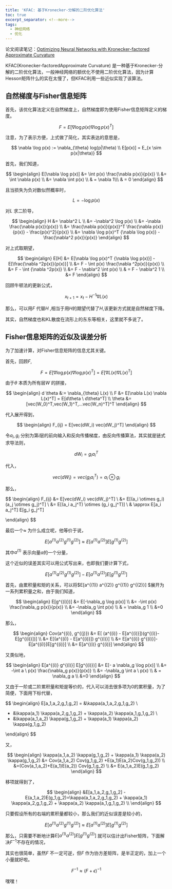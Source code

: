 ```yaml
---
title: 'KFAC: 基于Kronecker-分解的二阶优化算法'
toc: true
excerpt_separator: <!--more-->
tags:
  - 神经网络
  - 优化
---
```


论文阅读笔记：[Optimizing Neural Networks with Kronecker-factored Approximate Curvature](https://arxiv.org/pdf/1503.05671v7.pdf)

KFAC(Kronecker-factoredApproximate Curvature) 是一种基于Kronecker-分解的二阶优化算法，一般神经网络的额优化不使用二阶优化算法，因为计算Hesson矩阵什么的实在太慢了，但KFAC利用一些近似实现了该算法。

<!--more-->

## 自然梯度与Fisher信息矩阵

首先，该优化算法定义在自然梯度上，自然梯度即为使用Fisher信息矩阵定义的梯度。


$$
F = E[\nabla \log p(x)  \nabla\log p(x)^T]
$$


注意，为了表示方便，上式做了简化，其实表达的意思是，


$$
\nabla \log p(x) := \nabla_{\theta} log(p|\theta) \\
E[p(x)] = E_{x \sim p(x|\theta)}
$$


首先，我们知道，


$$
\begin{align}
E[\nabla \log p(x)] 
&= \int p(x) \frac{\nabla p(x)}{p(x)} \\ 
&= \int \nabla p(x) \\
&= \nabla \int p(x) \\
& = \nabla 1\\\
& = 0
\end{align}
$$


且当损失为负对数似然概率时，


$$
L = -\log p(x)
$$


对$L$ 求二阶导，


$$
\begin{align}
H &= \nabla^2 L \\
&= -\nabla^2 \log p(x) \\
&= -\nabla \frac{\nabla p(x)}{p(x)} \\
&= \frac{\nabla p(x)}{p(x)}^T \frac{\nabla p(x)}{p(x)} - \frac{p(x)^2}{p(x)}  \\
&= \nabla \log p(x)^T {\nabla \log p(x)} - \frac{\nabla^2 p(x)}{p(x)}
\end{align}
$$


对上式取期望，


$$
\begin{align}
E[H] 
&= E[\nabla \log p(x)^T {\nabla \log p(x)}] - E[\frac{\nabla ^2p(x)}{p(x)}] \\
&= F - \int p(x)  \frac{\nabla ^2p(x)}{p(x)} \\
&= F - \int {\nabla ^2p(x)} \\
&= F - \nabla^2 \int p(x) \\
& = F - \nabla^2 1 \\
&= F
\end{align}
$$


回顾牛顿法的更新公式，


$$
x_{t+1} = x_t - H^{-1} \nabla L(x) 
$$


那么，可以用$F$ 代替$H$ ,相当于用$H$的期望代替了$H$,该更新方式就是自然梯度下降。

其实，自然梯度也和KL散度在流形上的东东等相关，这里就不多说了。

## Fisher信息矩阵的近似及误差分析

为了加速计算，对Fisher信息矩阵的信息尤其关键。



首先，回顾$F$, 


$$
F = E[\nabla \log p(x)  \nabla\log p(x)^T] = E[\nabla L(x) \nabla L(x)^T]
$$



由于$\theta$ 本质为所有层$W$ 的拼接，


$$
\begin{align}
d \theta &:= \nabla_{\theta} L(x) \\
F &= E[\nabla L(x) \nabla L(x)^T] = E[d\theta \ d\theta^T] \\
\theta &= [vec(W_0)^T,vec(W_1)^T,...vec(W_n)^T]^T
\end{align}
$$


代入展开得到，


$$
\begin{align}
F_{ij} = E[vec(dW_i) vec(dW_j)^T] 
\end{align}
$$


令$a_i,g_i$ 分别为第$i$层的前向输入和反向传播梯度，由反向传播算法，其实就是链式求导法则，


$$
d W_i = g_i a_i^T 
$$

 代入，


$$
vec(dW_i) = vec(g_i a_i^T) = a_i \otimes g_i
$$


那么，


$$
\begin{align}
F_{ij} &= E[vec(dW_i) vec(dW_j)^T] \\
&= E[(a_i \otimes g_i) (a_j \otimes g_j)^T] \\
&= E[(a_i a_j^T) \otimes (g_i g_j^T)] \\
& \approx E[a_i a_j^T] E[g_i g_j^T] 

\end{align}
$$


最后一个$\approx$ 为什么成立呢，他等价于说，


$$
E[a^{(1)} a^{(2)} g^{(1)} g^{(2)}] \approx E[a^{(1)} a^{(2)}] E[g^{(1)} g^{(2)}]
$$


其中$a^{(1)}$ 表示向量$a$​的一个分量，



这个近似的误差其实可以用公式写出来，也即我们要计算下式，


$$
E[a^{(1)} a^{(2)} g^{(1)} g^{(2)}] - E[a^{(1)} a^{(2)}] E[g^{(1)} g^{(2)}]
$$



首先，由累积量和矩的关系，可以将$E[a^{(1)} a^{(2)} g^{(1)} g^{(2)}] $展开为一系列累积量之和，由于我们知道，


$$
\begin{align}
E[g^{(i)})] &= E[-\nabla_g \log p(x)] \\
&= -\int p(x) \frac{\nabla_g p(x)}{p(x)} \\
&= -\nabla_g \int p(x) \\
& = \nabla_g 1 \\
&=0
\end{align}
$$


那么，


$$
\begin{align}
Cov(a^{(i)}, g^{(j)}) &= E[ (a^{(i)} - E[a^{(i)}])(g^{(i)}- E[g^{(i)}])] \\
&= E[(a^{(i)} - E[a^{(i)}]) g^{(i)}] \\
&= E[a^{(i)} g^{(i)}]- E[a^{(i)}]E[g^{(i)}] \\
&=  E[a^{(i)} g^{(i)}]
\end{align}
$$


又类似地，


$$
\begin{align}
E[a^{(i)} g^{(i)}] E[g^{(i)})] &= E[- a \nabla_g \log p(x)] \\
&= -\int a \ p(x) \frac{\nabla_g p(x)}{p(x)} \\
&= -\nabla_g \int a \ p(x) \\
& = \nabla_g a \\
&=0
\end{align}
$$


又由于一阶或二阶累积量和矩是等价的，代入可以消去很多项为0的累积量，为了简便，下面用下标代替，


$$
\begin{align}
E[a_1,a_2,g_1,g_2] 
= &\kappa(a_1,a_2,g_1,g_2) \\
+ &\kappa(a_1) \kappa(a_2,g_1,g_2) + \kappa(a_2) \kappa(a_1,g_1,g_2) \\
+ &\kappa(a_1,a_2) \kappa(g_1,g_2) + \kappa(a_1) \kappa(a_2) \kappa(g_1,g_2)

\end{align}
$$


又，


$$
\begin{align}
\kappa(a_1,a_2) \kappa(g_1,g_2) + \kappa(a_1) \kappa(a_2) \kappa(g_1,g_2) &= Cov(a_1,a_2) Cov(g_1,g_2) +E(a_1)E(a_2)Cov(g_1,g_2))  \\
&=(Cov(a_1,a_2)+E(a_1)E(a_2)) Cov(g_1,g_2) \\
&= E(a_1,a_2)E(g_1,g_2)
\end{align}
$$


移项就得到了，


$$
\begin{align}
&E[a_1,a_2,g_1,g_2]  - E(a_1,a_2)E(g_1,g_2)=\kappa(a_1,a_2,g_1,g_2) + \kappa(a_1) \kappa(a_2,g_1,g_2) + \kappa(a_2) \kappa(a_1,g_1,g_2) \\
\end{align}
$$



只要假设所有的右端的累积量都较小，那么我们的近似误差是较小的，


$$
E[a^{(1)} a^{(2)} g^{(1)} g^{(2)}] \approx E[a^{(1)} a^{(2)}] E[g^{(1)} g^{(2)}]
$$



那么，只需要不断地计算$E[a^{(1)} a^{(2)}] E[g^{(1)} g^{(2)}]$ 就可以估计出Fisher矩阵，下面解决$F^{-1}$不存在的情况，

其实也很简单，虽然$F$ 不一定可逆，但$F$ 作为协方差矩阵，是半正定的，加上一个小量就好啦。

$$
F^{-1} \approx (F+\epsilon)^{-1}
$$

嘿嘿！
